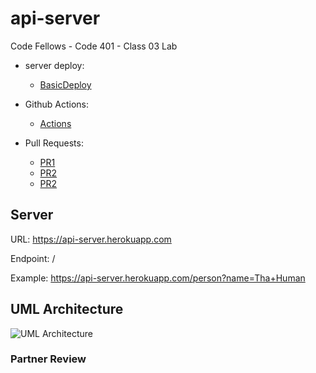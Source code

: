 # api-server

Code Fellows - Code 401 - Class 03 Lab

- server deploy:

  - [BasicDeploy](##########)

- Github Actions:

  - [Actions](##########)

- Pull Requests:

  - [PR1](##########)
  - [PR2](##########)
  - [PR2](##########)

## Server

URL: https://api-server.herokuapp.com

Endpoint: /

Example: https://api-server.herokuapp.com/person?name=Tha+Human

## UML Architecture

![UML Architecture](./UML-diagram.JPG)

### Partner Review
